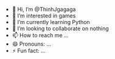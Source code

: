 - 👋 Hi, I’m @ThinhJgagaga
- 👀 I’m interested in games  
- 🌱 I’m currently learning Python
- 💞️ I’m looking to collaborate on nothing
- 📫 How to reach me ...
- 😄 Pronouns: ...
- ⚡ Fun fact: ...

<!---
ThinhJgagaga/ThinhJgagaga is a ✨ special ✨ repository because its `README.md` (this file) appears on your GitHub profile.
You can click the Preview link to take a look at your changes.
--->
